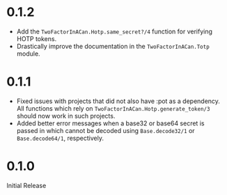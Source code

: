 # 0.1.2

- Add the `TwoFactorInACan.Hotp.same_secret?/4` function for verifying HOTP
  tokens.
- Drastically improve the documentation in the `TwoFactorInACan.Totp` module.

# 0.1.1

- Fixed issues with projects that did not also have :pot as a dependency. All
  functions which rely on `TwoFactorInACan.Hotp.generate_token/3` should now
  work in such projects.
- Added better error messages when a base32 or base64 secret is passed in which
  cannot be decoded using `Base.decode32/1` or `Base.decode64/1`, respectively.

# 0.1.0

Initial Release
